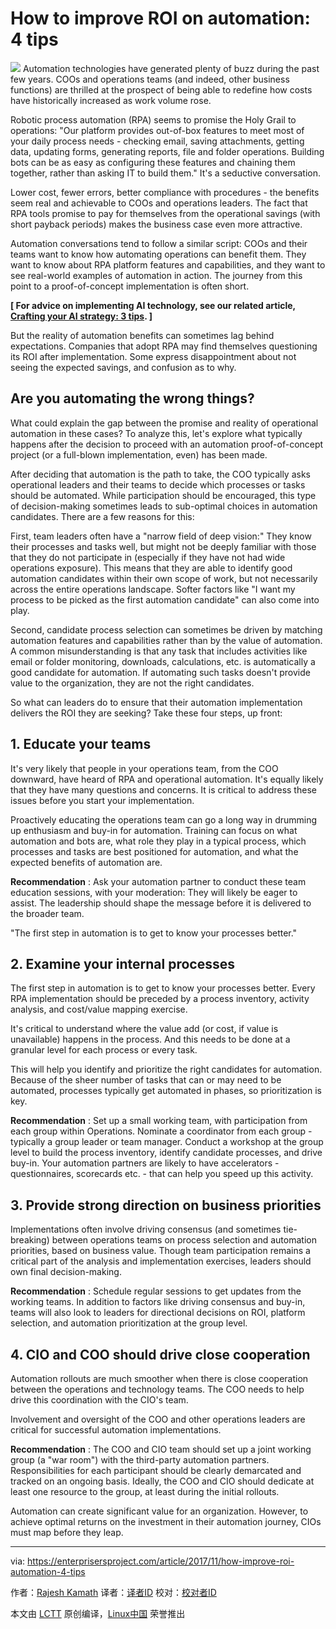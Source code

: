 How to improve ROI on automation: 4 tips
======

![](https://enterprisersproject.com/sites/default/files/styles/620x350/public/cio_it_investments_2.png?itok=Ut1XIIBN)
Automation technologies have generated plenty of buzz during the past few years. COOs and operations teams (and indeed, other business functions) are thrilled at the prospect of being able to redefine how costs have historically increased as work volume rose.

Robotic process automation (RPA) seems to promise the Holy Grail to operations: "Our platform provides out-of-box features to meet most of your daily process needs - checking email, saving attachments, getting data, updating forms, generating reports, file and folder operations. Building bots can be as easy as configuring these features and chaining them together, rather than asking IT to build them." It's a seductive conversation.

Lower cost, fewer errors, better compliance with procedures - the benefits seem real and achievable to COOs and operations leaders. The fact that RPA tools promise to pay for themselves from the operational savings (with short payback periods) makes the business case even more attractive.

Automation conversations tend to follow a similar script: COOs and their teams want to know how automating operations can benefit them. They want to know about RPA platform features and capabilities, and they want to see real-world examples of automation in action. The journey from this point to a proof-of-concept implementation is often short.

**[ For advice on implementing AI technology, see our related article, [Crafting your AI strategy: 3 tips][1]. ]**

But the reality of automation benefits can sometimes lag behind expectations. Companies that adopt RPA may find themselves questioning its ROI after implementation. Some express disappointment about not seeing the expected savings, and confusion as to why.

## Are you automating the wrong things?

What could explain the gap between the promise and reality of operational automation in these cases? To analyze this, let's explore what typically happens after the decision to proceed with an automation proof-of-concept project (or a full-blown implementation, even) has been made.

After deciding that automation is the path to take, the COO typically asks operational leaders and their teams to decide which processes or tasks should be automated. While participation should be encouraged, this type of decision-making sometimes leads to sub-optimal choices in automation candidates. There are a few reasons for this:

First, team leaders often have a "narrow field of deep vision:" They know their processes and tasks well, but might not be deeply familiar with those that they do not participate in (especially if they have not had wide operations exposure). This means that they are able to identify good automation candidates within their own scope of work, but not necessarily across the entire operations landscape. Softer factors like "I want my process to be picked as the first automation candidate" can also come into play.

Second, candidate process selection can sometimes be driven by matching automation features and capabilities rather than by the value of automation. A common misunderstanding is that any task that includes activities like email or folder monitoring, downloads, calculations, etc. is automatically a good candidate for automation. If automating such tasks doesn't provide value to the organization, they are not the right candidates.

So what can leaders do to ensure that their automation implementation delivers the ROI they are seeking? Take these four steps, up front:

## 1. Educate your teams

It's very likely that people in your operations team, from the COO downward, have heard of RPA and operational automation. It's equally likely that they have many questions and concerns. It is critical to address these issues before you start your implementation.

Proactively educating the operations team can go a long way in drumming up enthusiasm and buy-in for automation. Training can focus on what automation and bots are, what role they play in a typical process, which processes and tasks are best positioned for automation, and what the expected benefits of automation are.

**Recommendation** : Ask your automation partner to conduct these team education sessions, with your moderation: They will likely be eager to assist. The leadership should shape the message before it is delivered to the broader team.

"The first step in automation is to get to know your processes better."

## 2. Examine your internal processes

The first step in automation is to get to know your processes better. Every RPA implementation should be preceded by a process inventory, activity analysis, and cost/value mapping exercise.

It's critical to understand where the value add (or cost, if value is unavailable) happens in the process. And this needs to be done at a granular level for each process or every task.

This will help you identify and prioritize the right candidates for automation. Because of the sheer number of tasks that can or may need to be automated, processes typically get automated in phases, so prioritization is key.

**Recommendation** : Set up a small working team, with participation from each group within Operations. Nominate a coordinator from each group - typically a group leader or team manager. Conduct a workshop at the group level to build the process inventory, identify candidate processes, and drive buy-in. Your automation partners are likely to have accelerators - questionnaires, scorecards etc. - that can help you speed up this activity.

## 3. Provide strong direction on business priorities

Implementations often involve driving consensus (and sometimes tie-breaking) between operations teams on process selection and automation priorities, based on business value. Though team participation remains a critical part of the analysis and implementation exercises, leaders should own final decision-making.

**Recommendation** : Schedule regular sessions to get updates from the working teams. In addition to factors like driving consensus and buy-in, teams will also look to leaders for directional decisions on ROI, platform selection, and automation prioritization at the group level.

## 4. CIO and COO should drive close cooperation

Automation rollouts are much smoother when there is close cooperation between the operations and technology teams. The COO needs to help drive this coordination with the CIO's team.

Involvement and oversight of the COO and other operations leaders are critical for successful automation implementations.

**Recommendation** : The COO and CIO team should set up a joint working group (a "war room") with the third-party automation partners. Responsibilities for each participant should be clearly demarcated and tracked on an ongoing basis. Ideally, the COO and CIO should dedicate at least one resource to the group, at least during the initial rollouts.

Automation can create significant value for an organization. However, to achieve optimal returns on the investment in their automation journey, CIOs must map before they leap.

--------------------------------------------------------------------------------

via: https://enterprisersproject.com/article/2017/11/how-improve-roi-automation-4-tips

作者：[Rajesh Kamath][a]
译者：[译者ID](https://github.com/译者ID)
校对：[校对者ID](https://github.com/校对者ID)

本文由 [LCTT](https://github.com/LCTT/TranslateProject) 原创编译，[Linux中国](https://linux.cn/) 荣誉推出

[a]:https://enterprisersproject.com/user/rajesh-kamath
[1]:https://enterprisersproject.com/article/2017/11/crafting-your-ai-strategy-3-tips?sc_cid=70160000000h0aXAAQ
